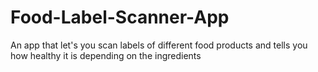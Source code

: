 # Food-Label-Scanner-App
An app that let's you scan labels of different food products and tells you how healthy it is depending on the ingredients
